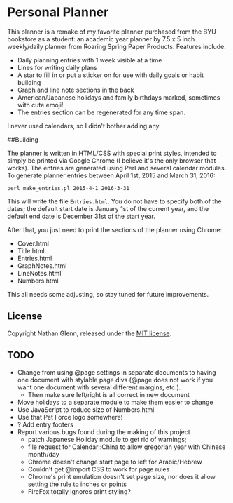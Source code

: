 # Personal Planner

This planner is a remake of my favorite planner purchased from the BYU bookstore as a student: an academic year planner by 7.5 x 5 inch weekly/daily planner from Roaring Spring Paper Products. Features include:

* Daily planning entries with 1 week visible at a time
* Lines for writing daily plans
* A star to fill in or put a sticker on for use with daily goals or habit building
* Graph and line note sections in the back
* American/Japanese holidays and family birthdays marked, sometimes with cute emoji!
* The entries section can be regenerated for any time span.

I never used calendars, so I didn't bother adding any.

##Building

The planner is written in HTML/CSS with special print styles, intended to simply be printed via Google Chrome (I believe it's the only browser that works). The entries are generated using Perl and several calendar modules. To generate planner entries between April 1st, 2015 and March 31, 2016:

    perl make_entries.pl 2015-4-1 2016-3-31

This will write the file `Entries.html`. You do not have to specify both of the dates; the default start date is January 1st of the current year, and the default end date is December 31st of the start year.

After that, you just need to print the sections of the planner using Chrome:

* Cover.html
* Title.html
* Entries.html
* GraphNotes.html
* LineNotes.html
* Numbers.html

This all needs some adjusting, so stay tuned for future improvements.

## License

Copyright Nathan Glenn, released under the [MIT license](http://choosealicense.com/licenses/apache-2.0/).

## TODO

* Change from using @page settings in separate documents to having one document with stylable page divs (@page does not work if you want one document with several different margins, etc.).
    - Then make sure left/right is all correct in new document
* Move holidays to a separate module to make them easier to change
* Use JavaScript to reduce size of Numbers.html
* Use that Pet Force logo somewhere!
* ? Add entry footers
* Report various bugs found during the making of this project
    - patch Japanese Holiday module to get rid of warnings;
    - file request for Calendar::China to allow gregorian year with Chinese month/day
    - Chrome doesn't change start page to left for Arabic/Hebrew
    - Couldn't get @import CSS to work for page rules
    - Chrome's print emulation doesn't set page size, nor does it allow setting the rule to inches or points
    - FireFox totally ignores print styling?
